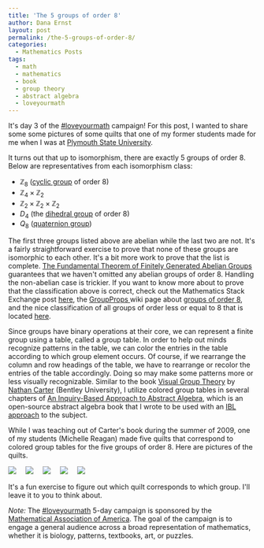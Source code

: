 ```yaml
---
title: 'The 5 groups of order 8'
author: Dana Ernst
layout: post
permalink: /the-5-groups-of-order-8/
categories:
  - Mathematics Posts
tags:
  - math
  - mathematics
  - book
  - group theory
  - abstract algebra
  - loveyourmath
---
```


It's day 3 of the [#loveyourmath](https://twitter.com/hashtag/loveyourmath?src=hash) campaign!  For this post, I wanted to share some some pictures of some quilts that one of my former students made for me when I was at [Plymouth State University](http://plymouth.edu).

It turns out that up to isomorphism, there are exactly 5 groups of order 8.  Below are representatives from each isomorphism class:

- $\mathbb{Z}_8$ ([cyclic group](https://en.wikipedia.org/wiki/Cyclic_group) of order 8)
- $\mathbb{Z}_4\times \mathbb{Z}_2$
- $\mathbb{Z}_2\times \mathbb{Z}_2\times \mathbb{Z}_2$
- $D_4$ (the [dihedral group](https://en.wikipedia.org/wiki/Dihedral_group) of order 8)
- $Q_8$ ([quaternion group](https://en.wikipedia.org/wiki/Quaternion_group))

The first three groups listed above are abelian while the last two are not.  It's a fairly straightforward exercise to prove that none of these groups are isomorphic to each other.  It's a bit more work to prove that the list is complete.  [The Fundamental Theorem of Finitely Generated Abelian Groups](https://en.wikipedia.org/wiki/Finitely_generated_abelian_group#Classification) guarantees that we haven't omitted any abelian groups of order 8.  Handling the non-abelian case is trickier.  If you want to know more about to prove that the classification above is correct, check out the Mathematics Stack Exchange post [here](http://math.stackexchange.com/questions/64406/how-can-you-show-there-are-only-2-nonabelian-groups-of-order-8), the [GroupProps ](http://groupprops.subwiki.org/wiki/Main_Page) wiki page about [groups of order 8](http://groupprops.subwiki.org/wiki/Groups_of_order_8), and the nice classification of all groups of order less or equal to 8 that is located [here](http://www2.lawrence.edu/fast/corrys/Math300/8Groups.pdf).

Since groups have binary operations at their core, we can represent a finite group using a table, called a group table.  In order to help out minds recognize patterns in the table, we can color the entries in the table according to which group element occurs.  Of course, if we rearrange the column and row headings of the table, we have to rearrange or recolor the entries of the table accordingly.  Doing so may make some patterns more or less visually recognizable.  Similar to the book [Visual Group Theory](http://web.bentley.edu/empl/c/ncarter/vgt/) by [Nathan Carter](http://web.bentley.edu/empl/c/ncarter/) (Bentley University), I utilize colored group tables in several chapters of [An Inquiry-Based Approach to Abstract Algebra](http://dcernst.github.io/IBL-AbstractAlgebra/), which is an open-source abstract algebra book that I wrote to be used with an [IBL approach](http://maamathedmatters.blogspot.com/2013/05/what-heck-is-ibl.html) to the subject.

While I was teaching out of Carter's book during the summer of 2009, one of my students (Michelle Reagan) made five quilts that correspond to colored group tables for the five groups of order 8.  Here are pictures of the quilts.

<img src="{{ site.baseurl }}/images/Quilt1.JPG" class="img-thumbnail" class="img-responsive" img style="margin-right: 15px" img style="margin-left: 15px">
<img src="{{ site.baseurl }}/images/Quilt2.JPG" class="img-thumbnail" class="img-responsive" img style="margin-right: 15px" img style="margin-left: 15px">
<img src="{{ site.baseurl }}/images/Quilt3.JPG" class="img-thumbnail" class="img-responsive" img style="margin-right: 15px" img style="margin-left: 15px">
<img src="{{ site.baseurl }}/images/Quilt4.JPG" class="img-thumbnail" class="img-responsive" img style="margin-right: 15px" img style="margin-left: 15px">
<img src="{{ site.baseurl }}/images/Quilt5.JPG" class="img-thumbnail" class="img-responsive" img style="margin-right: 15px" img style="margin-left: 15px">

It's a fun exercise to figure out which quilt corresponds to which group.  I'll leave it to you to think about.

*Note:* The [#loveyourmath](https://twitter.com/hashtag/loveyourmath?src=hash) 5-day campaign is sponsored by the [Mathematical Association of America](http:maa.org).  The goal of the campaign is to engage a general audience across a broad representation of mathematics, whether it is biology, patterns, textbooks, art, or puzzles.  
